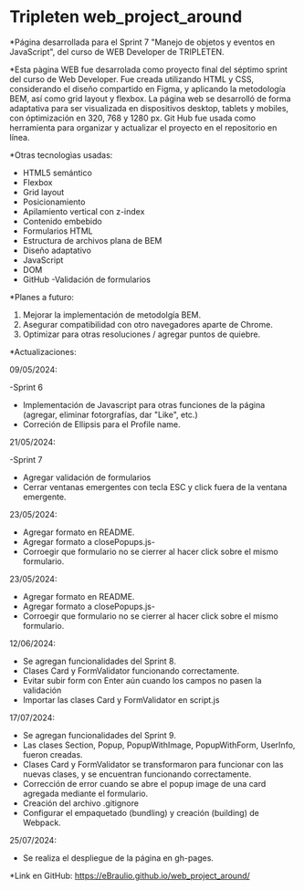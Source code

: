 # Tripleten web_project_around

\*Página desarrollada para el Sprint 7 "Manejo de objetos y eventos en JavaScript", del curso de WEB Developer de TRIPLETEN.

\*Esta pàgina WEB fue desarrolada como proyecto final del séptimo sprint del curso de Web Developer.
Fue creada utilizando HTML y CSS, considerando el diseño compartido en Figma, y aplicando la metodología BEM, así como grid layout y flexbox.
La página web se desarrolló de forma adaptativa para ser visualizada en dispositivos desktop, tablets y mobiles, con óptimización en 320, 768 y 1280 px.
Git Hub fue usada como herramienta para organizar y actualizar el proyecto en el repositorio en línea.

\*Otras tecnologìas usadas:

- HTML5 semántico
- Flexbox
- Grid layout
- Posicionamiento
- Apilamiento vertical con z-index
- Contenido embebido
- Formularios HTML
- Estructura de archivos plana de BEM
- Diseño adaptativo
- JavaScript
- DOM
- GitHub
  -Validación de formularios

\*Planes a futuro:

1. Mejorar la implementación de metodolgía BEM.
2. Asegurar compatibilidad con otro navegadores aparte de Chrome.
3. Optimizar para otras resoluciones / agregar puntos de quiebre.

\*Actualizaciones:

09/05/2024:

-Sprint 6

- Implementación de Javascript para otras funciones de la página (agregar, eliminar fotorgrafías, dar "Like", etc.)
- Correción de Ellipsis para el Profile name.

21/05/2024:

-Sprint 7

- Agregar validación de formularios
- Cerrar ventanas emergentes con tecla ESC y click fuera de la ventana emergente.

23/05/2024:

- Agregar formato en README.
- Agregar formato a closePopups.js-
- Corroegir que formulario no se cierrer al hacer click sobre el mismo formulario.

23/05/2024:

- Agregar formato en README.
- Agregar formato a closePopups.js-
- Corroegir que formulario no se cierrer al hacer click sobre el mismo formulario.

12/06/2024:

- Se agregan funcionalidades del Sprint 8.
- Clases Card y FormValidator funcionando correctamente.
- Evitar subir form con Enter aún cuando los campos no pasen la validación
- Importar las clases Card y FormValidator en script.js

17/07/2024:

- Se agregan funcionalidades del Sprint 9.
- Las clases Section, Popup, PopupWithImage, PopupWithForm, UserInfo, fueron creadas.
- Clases Card y FormValidator se transformaron para funcionar con las nuevas clases, y se encuentran funcionando correctamente.
- Corrección de error cuando se abre el popup image de una card agregada mediante el formulario.
- Creación del archivo .gitignore
- Configurar el empaquetado (bundling) y creación (building) de Webpack.

25/07/2024:

- Se realiza el despliegue de la página en gh-pages. 

\*Link en GitHub:
https://eBraulio.github.io/web_project_around/ 
